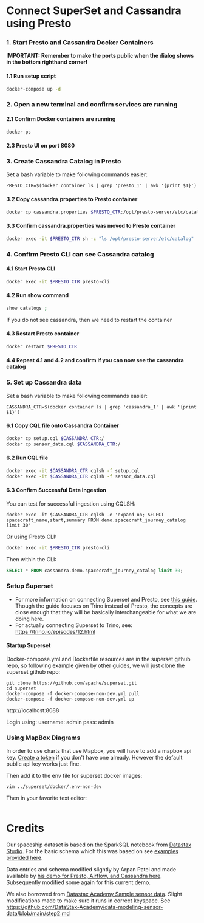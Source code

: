 # Connect SuperSet and Cassandra using Presto



### 1. Start Presto and Cassandra Docker Containers
**IMPORTANT: Remember to make the ports public when the dialog shows in the bottom righthand corner!**
#### 1.1 Run setup script
```bash
docker-compose up -d 
```

### 2. Open a new terminal and confirm services are running
#### 2.1 Confirm Docker containers are running
```bash
docker ps
```

#### 2.3 Presto UI on port 8080

### 3. Create Cassandra Catalog in Presto
Set a bash variable to make following commands easier:

```
PRESTO_CTR=$(docker container ls | grep 'presto_1' | awk '{print $1}')
```
#### 3.2 Copy cassandra.properties to Presto container
```bash
docker cp cassandra.properties $PRESTO_CTR:/opt/presto-server/etc/catalog/cassandra.properties
```

#### 3.3 Confirm cassandra.properties was moved to Presto container
```bash
docker exec -it $PRESTO_CTR sh -c "ls /opt/presto-server/etc/catalog"
```

### 4. Confirm Presto CLI can see Cassandra catalog
#### 4.1 Start Presto CLI
```bash
docker exec -it $PRESTO_CTR presto-cli
```

#### 4.2 Run show command
```bash
show catalogs ;
```
If you do not see cassandra, then we need to restart the container

#### 4.3 Restart Presto container
```bash
docker restart $PRESTO_CTR
```

#### 4.4 Repeat 4.1 and 4.2 and confirm if you can now see the cassandra catalog

### 5. Set up Cassandra data
Set a bash variable to make following commands easier:

```
CASSANDRA_CTR=$(docker container ls | grep 'cassandra_1' | awk '{print $1}')
```
#### 6.1 Copy CQL file onto Cassandra Container
```bash
docker cp setup.cql $CASSANDRA_CTR:/
docker cp sensor_data.cql $CASSANDRA_CTR:/
```
#### 6.2 Run CQL file
```bash
docker exec -it $CASSANDRA_CTR cqlsh -f setup.cql
docker exec -it $CASSANDRA_CTR cqlsh -f sensor_data.cql
```

#### 6.3 Confirm Successful Data Ingestion
You can test for successful ingestion using CQLSH:
```
docker exec -it $CASSANDRA_CTR cqlsh -e 'expand on; SELECT spacecraft_name,start,summary FROM demo.spacecraft_journey_catalog limit 30'
```

Or using Presto CLI:
```bash
docker exec -it $PRESTO_CTR presto-cli
```
Then within the CLI:
```sql
SELECT * FROM cassandra.demo.spacecraft_journey_catalog limit 30;
```

### Setup Superset
- For more information on connecting Superset and Presto, see [this guide](https://preset.io/blog/2021-6-22-trino-superset/). Though the guide focuses on Trino instead of Presto, the concepts are close enough that they will be basically interchangeable for what we are doing here. 
- For actually connecting Superset to Trino, see: https://trino.io/episodes/12.html

#### Startup Superset
Docker-compose.yml and Dockerfile resources are in the superset github repo, so following example given by other guides, we will just clone the superset github repo:

```
git clone https://github.com/apache/superset.git
cd superset
docker-compose -f docker-compose-non-dev.yml pull
docker-compose -f docker-compose-non-dev.yml up
```

http://localhost:8088

Login using:
    username: admin
    pass: admin

### Using MapBox Diagrams
In order to use charts that use Mapbox, you will have to add a mapbox api key. [Create a token](https://account.mapbox.com/access-tokens/create) if you don't have one already. However the default public api key works just fine.

Then add it to the env file for superset docker images:
```
vim ../superset/docker/.env-non-dev
```
Then in your favorite text editor:
```
```


# Credits
Our spaceship dataset is based on the SparkSQL notebook from [Datastax Studio](https://www.datastax.com/dev/datastax-studio). For the basic schema which this was based on see [examples provided here](https://github.com/DataStax-Examples/getting-started-with-astra-python/blob/master/schema.cql).

Data entries and schema modified slightly by Arpan Patel and made available by [his demo for Presto, Airflow, and Cassandra here](https://github.com/Anant/example-cassandra-presto-airflow/blob/main/setup.cql). Subsequently modified some again for this current demo.
 
We also borrowed from [Datastax Academy Sample sensor data](https://github.com/DataStax-Academy/data-modeling-sensor-data/blob/main/assets/sensor_data.cql). Slight modifications made to make sure it runs in correct keyspace.
See https://github.com/DataStax-Academy/data-modeling-sensor-data/blob/main/step2.md
